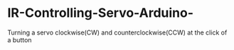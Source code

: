 # IR-Controlling-Servo-Arduino-
Turning a servo clockwise(CW) and counterclockwise(CCW) at the click of a button
